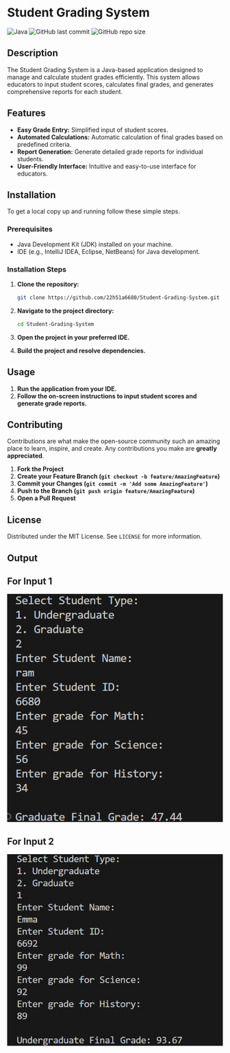 # Student Grading System

![Java](https://img.shields.io/badge/Language-Java-blue.svg)
![GitHub last commit](https://img.shields.io/github/last-commit/22h51a6680/Student-Grading-System)
![GitHub repo size](https://img.shields.io/github/repo-size/22h51a6680/Student-Grading-System)

## Description

The Student Grading System is a Java-based application designed to manage and calculate student grades efficiently. This system allows educators to input student scores, calculates final grades, and generates comprehensive reports for each student.

## Features

- **Easy Grade Entry:** Simplified input of student scores.
- **Automated Calculations:** Automatic calculation of final grades based on predefined criteria.
- **Report Generation:** Generate detailed grade reports for individual students.
- **User-Friendly Interface:** Intuitive and easy-to-use interface for educators.

## Installation

To get a local copy up and running follow these simple steps.

### Prerequisites

- Java Development Kit (JDK) installed on your machine.
- IDE (e.g., IntelliJ IDEA, Eclipse, NetBeans) for Java development.

### Installation Steps

1. **Clone the repository:**
   ```sh
   git clone https://github.com/22h51a6680/Student-Grading-System.git
   ```
2. **Navigate to the project directory:**
   ```sh
   cd Student-Grading-System
   ```
3. **Open the project in your preferred IDE.**

4. **Build the project and resolve dependencies.**

## Usage

1. **Run the application from your IDE.**
2. **Follow the on-screen instructions to input student scores and generate grade reports.**

## Contributing

Contributions are what make the open-source community such an amazing place to learn, inspire, and create. Any contributions you make are **greatly appreciated**.

1. **Fork the Project**
2. **Create your Feature Branch (`git checkout -b feature/AmazingFeature`)**
3. **Commit your Changes (`git commit -m 'Add some AmazingFeature'`)**
4. **Push to the Branch (`git push origin feature/AmazingFeature`)**
5. **Open a Pull Request**

## License

Distributed under the MIT License. See `LICENSE` for more information.

## Output

## For Input 1
![Main Interface](input1.png)
## For Input 2 
![Main Interface](input2.png)

